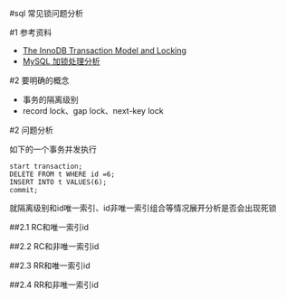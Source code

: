 #sql 常见锁问题分析

#1 参考资料

-	[The InnoDB Transaction Model and Locking](https://dev.mysql.com/doc/refman/5.7/en/innodb-transaction-model.html)
-	[MySQL 加锁处理分析](http://hedengcheng.com/?p=771#_Toc374698317)

#2 要明确的概念

-	事务的隔离级别
-	record lock、gap lock、next-key lock

#2 问题分析

如下的一个事务并发执行

	start transaction;
	DELETE FROM t WHERE id =6;
	INSERT INTO t VALUES(6);
	commit;

就隔离级别和id唯一索引、id非唯一索引组合等情况展开分析是否会出现死锁

##2.1 RC和唯一索引id

##2.2 RC和非唯一索引id

##2.3 RR和唯一索引id

##2.4 RR和非唯一索引id